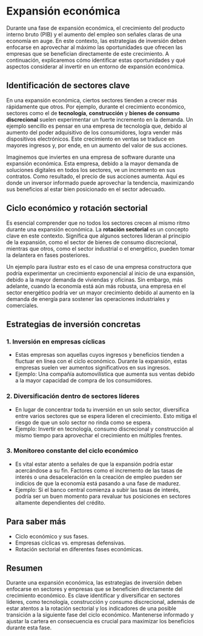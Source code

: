 # Expansión económica

Durante una fase de expansión económica, el crecimiento del producto interno bruto (PIB) y el aumento del empleo son señales claras de una economía en auge. En este contexto, las estrategias de inversión deben enfocarse en aprovechar al máximo las oportunidades que ofrecen las empresas que se benefician directamente de este crecimiento. A continuación, explicaremos cómo identificar estas oportunidades y qué aspectos considerar al invertir en un entorno de expansión económica.

## Identificación de sectores clave

En una expansión económica, ciertos sectores tienden a crecer más rápidamente que otros. Por ejemplo, durante el crecimiento económico, sectores como el de **tecnología**, **construcción** y **bienes de consumo discrecional** suelen experimentar un fuerte incremento en la demanda. Un ejemplo sencillo es pensar en una empresa de tecnología que, debido al aumento del poder adquisitivo de los consumidores, logra vender más dispositivos electrónicos. Este crecimiento en ventas se traduce en mayores ingresos y, por ende, en un aumento del valor de sus acciones.

Imaginemos que inviertes en una empresa de software durante una expansión económica. Esta empresa, debido a la mayor demanda de soluciones digitales en todos los sectores, ve un incremento en sus contratos. Como resultado, el precio de sus acciones aumenta. Aquí es donde un inversor informado puede aprovechar la tendencia, maximizando sus beneficios al estar bien posicionado en el sector adecuado.

## Ciclo económico y rotación sectorial

Es esencial comprender que no todos los sectores crecen al mismo ritmo durante una expansión económica. La **rotación sectorial** es un concepto clave en este contexto. Significa que algunos sectores lideran al principio de la expansión, como el sector de bienes de consumo discrecional, mientras que otros, como el sector industrial o el energético, pueden tomar la delantera en fases posteriores.

Un ejemplo para ilustrar esto es el caso de una empresa constructora que podría experimentar un crecimiento exponencial al inicio de una expansión, debido a la mayor demanda de viviendas y oficinas. Sin embargo, más adelante, cuando la economía está aún más robusta, una empresa en el sector energético podría ver un mayor crecimiento debido al aumento en la demanda de energía para sostener las operaciones industriales y comerciales.

## Estrategias de inversión concretas

### 1. **Inversión en empresas cíclicas**
   - Estas empresas son aquellas cuyos ingresos y beneficios tienden a fluctuar en línea con el ciclo económico. Durante la expansión, estas empresas suelen ver aumentos significativos en sus ingresos.
   - Ejemplo: Una compañía automovilística que aumenta sus ventas debido a la mayor capacidad de compra de los consumidores.

### 2. **Diversificación dentro de sectores líderes**
   - En lugar de concentrar toda tu inversión en un solo sector, diversifica entre varios sectores que se espera lideren el crecimiento. Esto mitiga el riesgo de que un solo sector no rinda como se espera.
   - Ejemplo: Invertir en tecnología, consumo discrecional y construcción al mismo tiempo para aprovechar el crecimiento en múltiples frentes.

### 3. **Monitoreo constante del ciclo económico**
   - Es vital estar atento a señales de que la expansión podría estar acercándose a su fin. Factores como el incremento de las tasas de interés o una desaceleración en la creación de empleo pueden ser indicios de que la economía está pasando a una fase de madurez.
   - Ejemplo: Si el banco central comienza a subir las tasas de interés, podría ser un buen momento para revaluar tus posiciones en sectores altamente dependientes del crédito.

## Para saber más

- Ciclo económico y sus fases.
- Empresas cíclicas vs. empresas defensivas.
- Rotación sectorial en diferentes fases económicas.

## Resumen

Durante una expansión económica, las estrategias de inversión deben enfocarse en sectores y empresas que se beneficien directamente del crecimiento económico. Es clave identificar y diversificar en sectores líderes, como tecnología, construcción y consumo discrecional, además de estar atentos a la rotación sectorial y los indicadores de una posible transición a la siguiente fase del ciclo económico. Mantenerse informado y ajustar la cartera en consecuencia es crucial para maximizar los beneficios durante esta fase.